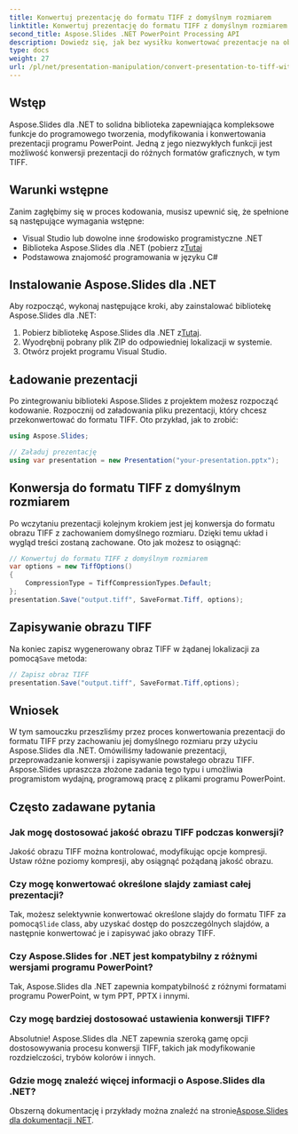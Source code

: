```yaml
---
title: Konwertuj prezentację do formatu TIFF z domyślnym rozmiarem
linktitle: Konwertuj prezentację do formatu TIFF z domyślnym rozmiarem
second_title: Aspose.Slides .NET PowerPoint Processing API
description: Dowiedz się, jak bez wysiłku konwertować prezentacje na obrazy TIFF z ich domyślnym rozmiarem za pomocą Aspose.Slides dla .NET.
type: docs
weight: 27
url: /pl/net/presentation-manipulation/convert-presentation-to-tiff-with-default-size/
---
```


## Wstęp

Aspose.Slides dla .NET to solidna biblioteka zapewniająca kompleksowe funkcje do programowego tworzenia, modyfikowania i konwertowania prezentacji programu PowerPoint. Jedną z jego niezwykłych funkcji jest możliwość konwersji prezentacji do różnych formatów graficznych, w tym TIFF.

## Warunki wstępne

Zanim zagłębimy się w proces kodowania, musisz upewnić się, że spełnione są następujące wymagania wstępne:

- Visual Studio lub dowolne inne środowisko programistyczne .NET
-  Biblioteka Aspose.Slides dla .NET (pobierz z[Tutaj](https://downloads.aspose.com/slides/net)
- Podstawowa znajomość programowania w języku C#

## Instalowanie Aspose.Slides dla .NET

Aby rozpocząć, wykonaj następujące kroki, aby zainstalować bibliotekę Aspose.Slides dla .NET:

1.  Pobierz bibliotekę Aspose.Slides dla .NET z[Tutaj](https://downloads.aspose.com/slides/net).
2. Wyodrębnij pobrany plik ZIP do odpowiedniej lokalizacji w systemie.
3. Otwórz projekt programu Visual Studio.

## Ładowanie prezentacji

Po zintegrowaniu biblioteki Aspose.Slides z projektem możesz rozpocząć kodowanie. Rozpocznij od załadowania pliku prezentacji, który chcesz przekonwertować do formatu TIFF. Oto przykład, jak to zrobić:

```csharp
using Aspose.Slides;

// Załaduj prezentację
using var presentation = new Presentation("your-presentation.pptx");
```

## Konwersja do formatu TIFF z domyślnym rozmiarem

Po wczytaniu prezentacji kolejnym krokiem jest jej konwersja do formatu obrazu TIFF z zachowaniem domyślnego rozmiaru. Dzięki temu układ i wygląd treści zostaną zachowane. Oto jak możesz to osiągnąć:

```csharp
// Konwertuj do formatu TIFF z domyślnym rozmiarem
var options = new TiffOptions()
{
    CompressionType = TiffCompressionTypes.Default;
};
presentation.Save("output.tiff", SaveFormat.Tiff, options);
```

## Zapisywanie obrazu TIFF

 Na koniec zapisz wygenerowany obraz TIFF w żądanej lokalizacji za pomocą`Save` metoda:

```csharp
// Zapisz obraz TIFF
presentation.Save("output.tiff", SaveFormat.Tiff,options);
```

## Wniosek

W tym samouczku przeszliśmy przez proces konwertowania prezentacji do formatu TIFF przy zachowaniu jej domyślnego rozmiaru przy użyciu Aspose.Slides dla .NET. Omówiliśmy ładowanie prezentacji, przeprowadzanie konwersji i zapisywanie powstałego obrazu TIFF. Aspose.Slides upraszcza złożone zadania tego typu i umożliwia programistom wydajną, programową pracę z plikami programu PowerPoint.

## Często zadawane pytania

### Jak mogę dostosować jakość obrazu TIFF podczas konwersji?

Jakość obrazu TIFF można kontrolować, modyfikując opcje kompresji. Ustaw różne poziomy kompresji, aby osiągnąć pożądaną jakość obrazu.

### Czy mogę konwertować określone slajdy zamiast całej prezentacji?

 Tak, możesz selektywnie konwertować określone slajdy do formatu TIFF za pomocą`Slide` class, aby uzyskać dostęp do poszczególnych slajdów, a następnie konwertować je i zapisywać jako obrazy TIFF.

### Czy Aspose.Slides for .NET jest kompatybilny z różnymi wersjami programu PowerPoint?

Tak, Aspose.Slides dla .NET zapewnia kompatybilność z różnymi formatami programu PowerPoint, w tym PPT, PPTX i innymi.

### Czy mogę bardziej dostosować ustawienia konwersji TIFF?

Absolutnie! Aspose.Slides dla .NET zapewnia szeroką gamę opcji dostosowywania procesu konwersji TIFF, takich jak modyfikowanie rozdzielczości, trybów kolorów i innych.

### Gdzie mogę znaleźć więcej informacji o Aspose.Slides dla .NET?

 Obszerną dokumentację i przykłady można znaleźć na stronie[Aspose.Slides dla dokumentacji .NET](https://reference.aspose.com/slides/net).